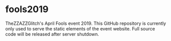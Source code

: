 # fools2019

TheZZAZZGlitch's April Fools event 2019.
This GitHub repository is currently only used to serve the static elements of the event website. Full source code will be released after server shutdown.